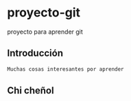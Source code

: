 # proyecto-git
proyecto para aprender git

## Introducción

```Java
Muchas cosas interesantes por aprender
```

## Chi cheñol
